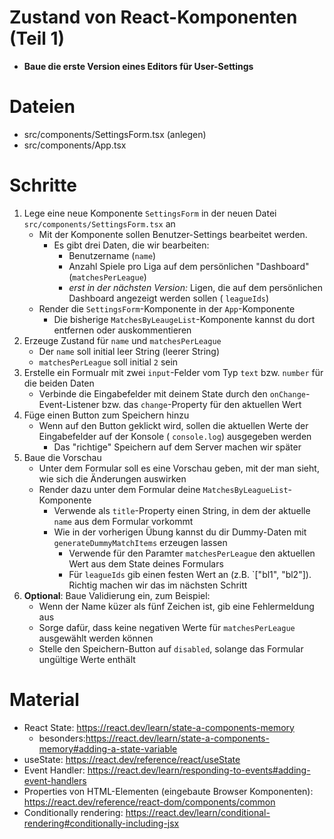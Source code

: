 # Zustand von React-Komponenten (Teil 1)

* **Baue die erste Version eines Editors für User-Settings**

# Dateien

- src/components/SettingsForm.tsx (anlegen)
- src/components/App.tsx

# Schritte

1. Lege eine neue Komponente `SettingsForm` in der neuen Datei `src/components/SettingsForm.tsx` an
    - Mit der Komponente sollen Benutzer-Settings bearbeitet werden.
        - Es gibt drei Daten, die wir bearbeiten:
            - Benutzername (`name`)
            - Anzahl Spiele pro Liga auf dem persönlichen "Dashboard" (`matchesPerLeague`)
            - *erst in der nächsten Version:* Ligen, die auf dem persönlichen Dashboard angezeigt werden sollen (
              `leagueIds`)
   - Render die `SettingsForm`-Komponente in der `App`-Komponente
     - Die bisherige `MatchesByLeaugeList`-Komponente kannst du dort entfernen oder auskommentieren
2. Erzeuge Zustand für `name` und `matchesPerLeague`
    - Der `name` soll initial leer String (leerer String)
    - `matchesPerLeague` soll initial `2` sein
3. Erstelle ein Formualr mit zwei `input`-Felder vom Typ `text` bzw. `number` für die beiden Daten
    - Verbinde die Eingabefelder mit deinem State durch den `onChange`-Event-Listener bzw. das
      `change`-Property für den aktuellen Wert
4. Füge einen Button zum Speichern hinzu
    - Wenn auf den Button geklickt wird, sollen die aktuellen Werte der Eingabefelder auf der Konsole (
      `console.log`) ausgegeben werden
        - Das "richtige" Speichern auf dem Server machen wir später
5. Baue die Vorschau
    - Unter dem Formular soll es eine Vorschau geben, mit der man sieht, wie sich die Änderungen auswirken
    - Render dazu unter dem Formular deine `MatchesByLeagueList`-Komponente
        - Verwende als `title`-Property einen String, in dem der aktuelle `name` aus dem Formular vorkommt
        - Wie in der vorherigen Übung kannst du dir Dummy-Daten mit `generateDummyMatchItems` erzeugen lassen
            - Verwende für den Paramter `matchesPerLeague` den aktuellen Wert aus dem State deines Formulars
            - Für
              `leagueIds` gib einen festen Wert an (z.B. `["bl1", "bl2"]). Richtig machen wir das im nächsten Schritt
6. **Optional**: Baue Validierung ein, zum Beispiel:
    - Wenn der Name küzer als fünf Zeichen ist, gib eine Fehlermeldung aus
    - Sorge dafür, dass keine negativen Werte für `matchesPerLeague` ausgewählt werden können
    - Stelle den Speichern-Button auf `disabled`, solange das Formular ungültige Werte enthält

# Material

* React State: https://react.dev/learn/state-a-components-memory
    * besonders:https://react.dev/learn/state-a-components-memory#adding-a-state-variable
* useState: https://react.dev/reference/react/useState
* Event Handler: https://react.dev/learn/responding-to-events#adding-event-handlers
* Properties von HTML-Elementen (eingebaute Browser Komponenten): https://react.dev/reference/react-dom/components/common
* Conditionally rendering: https://react.dev/learn/conditional-rendering#conditionally-including-jsx
    
